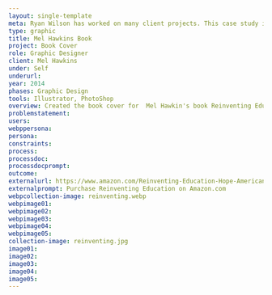 ```yaml
---
layout: single-template
meta: Ryan Wilson has worked on many client projects. This case study is an example of some of the excellent product design work he could do on your project.
type: graphic
title: Mel Hawkins Book
project: Book Cover
role: Graphic Designer
client: Mel Hawkins
under: Self
underurl:
year: 2014
phases: Graphic Design
tools: Illustrator, PhotoShop
overview: Created the book cover for  Mel Hawkin's book Reinventing Education, Hope, and the American Dream.
problemstatement:
users:
webppersona:
persona:
constraints:
process:
processdoc:
processdocprompt:
outcome:
externalurl: https://www.amazon.com/Reinventing-Education-Hope-American-Dream/dp/1495291669
externalprompt: Purchase Reinventing Education on Amazon.com
webpcollection-image: reinventing.webp
webpimage01:
webpimage02:
webpimage03:
webpimage04:
webpimage05:
collection-image: reinventing.jpg
image01:
image02:
image03:
image04:
image05:
---
```

